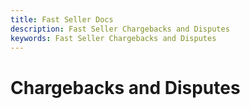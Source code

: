 ```yaml
---
title: Fast Seller Docs
description: Fast Seller Chargebacks and Disputes
keywords: Fast Seller Chargebacks and Disputes
---
```


# Chargebacks and Disputes
